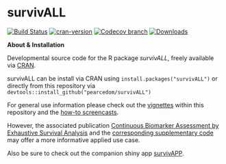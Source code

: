 survivALL
================

[![Build Status](https://travis-ci.org/pearcedom/survivALL.svg?branch=master)](https://travis-ci.org/pearcedom/survivALL)
[![cran-version](http://www.r-pkg.org/badges/version/survivALL)](http://cran.rstudio.com/web/packages/survivALL)
[![Codecov branch](https://img.shields.io/codecov/c/github/pearcedom/survivALL/master.svg)](https://codecov.io/gh/pearcedom/survivALL)
[![Downloads](http://cranlogs.r-pkg.org/badges/survivALL)](http://www.r-pkg.org/pkg/survivALL)


**About & Installation**

Developmental source code for the R package *survivALL*, freely available via [CRAN](https://cran.r-project.org/web/packages/survivALL/index.html).

survivALL can be install via CRAN using `install.packages("survivALL")` or directly from this repository via `devtools::install_github("pearcedom/survivALL")`

For general use information please check out the [vignettes](https://github.com/pearcedom/survivALL/tree/master/vignettes) within this repository and the [how-to screencasts](https://vimeo.com/user84553679).

However, the associated publication [Continuous Biomarker Assessment by Exhaustive Survival Analysis](https://www.biorxiv.org/content/early/2018/03/02/208660) and the [corresponding supplementary code](https://github.com/abc-igmm/supplementary-survivALL) may offer a more informative applied use case. 

Also be sure to check out the companion shiny app [survivAPP](http://pearcedom.shinyapps.io/survivapp/).
